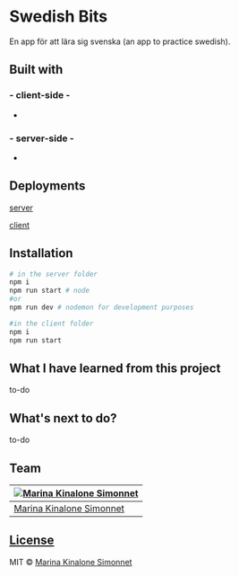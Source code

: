 # Swedish Bits
En app för att lära sig svenska (an app to practice swedish).

## Built with 

### - client-side -
- 
  
### - server-side -
- 
## Deployments
[server](https://)

[client](https://)


## Installation

```bash
# in the server folder
npm i
npm run start # node
#or
npm run dev # nodemon for development purposes

#in the client folder
npm i
npm run start
```

## What I have learned from this project
to-do

## What's next to do?
to-do

## Team

[![Marina Kinalone Simonnet](https://avatars.githubusercontent.com/u/63544936?v=3&s=144)](https://github.com/marinakinalone) |
---|
[Marina Kinalone Simonnet](https://github.com/marinakinalone) |

## [License](https://github.com/marinakinalone/swedish-bits/blob/main/LICENSE)

MIT © [Marina Kinalone Simonnet](https://github.com/marinakinalone)

